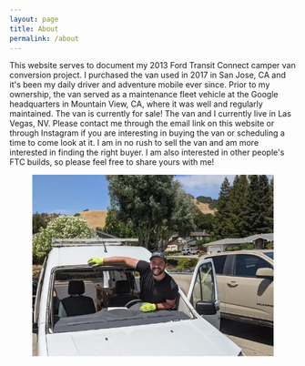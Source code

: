 ```yaml
---
layout: page
title: About
permalink: /about
---
```


This website serves to document my 2013 Ford Transit Connect camper van conversion project. I purchased the van used in 2017 in San Jose, CA and it's been my daily driver and adventure mobile ever since. Prior to my ownership, the van served as a maintenance fleet vehicle at the Google headquarters in Mountain View, CA, where it was well and regularly maintained. The van is currently for sale! The van and I currently live in Las Vegas, NV. Please contact me through the email link on this website or through Instagram if you are interesting in buying the van or scheduling a time to come look at it. I am in no rush to sell the van and am more interested in finding the right buyer. I am also interested in other people's FTC builds, so please feel free to share yours with me!

<figure>
  <img src="../assets/img/about/PXL_20210728_185815915.MP.webp" >
</figure>
